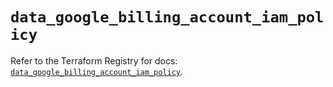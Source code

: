 # `data_google_billing_account_iam_policy`

Refer to the Terraform Registry for docs: [`data_google_billing_account_iam_policy`](https://registry.terraform.io/providers/hashicorp/google/6.24.0/docs/data-sources/billing_account_iam_policy).
